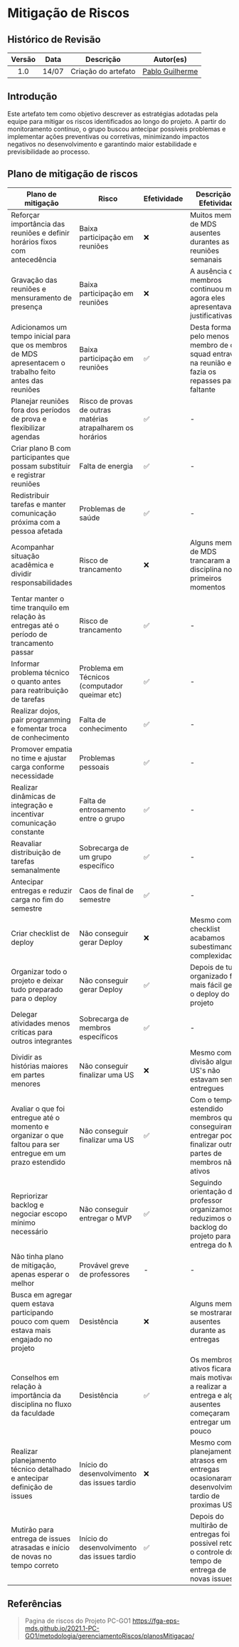 # Mitigação de Riscos

## Histórico de Revisão

| Versão | Data | Descrição | Autor(es)|
|:----:|:------:|:---------:|:--------:|
| 1.0 | 14/07 | Criação do artefato | [Pablo Guilherme](https://github.com/PabloGJBS)|

## Introdução

Este artefato tem como objetivo descrever as estratégias adotadas pela equipe para mitigar os riscos identificados ao longo do projeto. A partir do monitoramento contínuo, o grupo buscou antecipar possíveis problemas e implementar ações preventivas ou corretivas, minimizando impactos negativos no desenvolvimento e garantindo maior estabilidade e previsibilidade ao processo.

## Plano de mitigação de riscos

| Plano de mitigação                                                                                        | Risco                                                       | Efetividade | Descrição da Efetividade |
| --------------------------------------------------------------------------------------------------------- | ----------------------------------------------------------- | ----------- | ------------------------ |
| Reforçar importância das reuniões e definir horários fixos com antecedência                               | Baixa participação em reuniões                              | ❌           |     Muitos membros de MDS ausentes durantes as reuniões semanais                     |
| Gravação das reuniões e mensuramento de presença                                                          | Baixa participação em reuniões                              | ❌           |     A ausência de membros continuou mas agora eles apresentavam justificativas                     |
| Adicionamos um tempo inicial para que os membros de MDS apresentacem o trabalho feito antes das reuniões  | Baixa participação em reuniões                              | ✅           |     Desta forma pelo menos 1 membro de cada squad entrava na reunião e fazia os repasses para o faltante                     |
| Planejar reuniões fora dos períodos de prova e flexibilizar agendas                                       | Risco de provas de outras matérias atrapalharem os horários | ✅           |             -             |
| Criar plano B com participantes que possam substituir e registrar reuniões                                | Falta de energia                                            | ✅           |             -             |
| Redistribuir tarefas e manter comunicação próxima com a pessoa afetada                                    | Problemas de saúde                                          | ✅           |             -             |
| Acompanhar situação acadêmica e dividir responsabilidades                                                 | Risco de trancamento                                        | ❌           |     Alguns membros de MDS trancaram a disciplina nos primeiros momentos                     |
| Tentar manter o time tranquilo em relação às entregas até o período de trancamento passar                 | Risco de trancamento                                        | ✅           |            -              |
| Informar problema técnico o quanto antes para reatribuição de tarefas                                     | Problema em Técnicos (computador queimar etc)               | ✅           |            -              |
| Realizar dojos, pair programming e fomentar troca de conhecimento                                         | Falta de conhecimento                                       | ✅           |            -              |
| Promover empatia no time e ajustar carga conforme necessidade                                             | Problemas pessoais                                          | ✅           |            -               |
| Realizar dinâmicas de integração e incentivar comunicação constante                                       | Falta de entrosamento entre o grupo                         | ✅           |            -              |
| Reavaliar distribuição de tarefas semanalmente                                                            | Sobrecarga de um grupo específico                           | ✅           |            -              |
| Antecipar entregas e reduzir carga no fim do semestre                                                     | Caos de final de semestre                                   | ✅           |            -              |
| Criar checklist de deploy                                                                                 | Não conseguir gerar Deploy                                  | ❌           |     Mesmo com a checklist acabamos subestimando a complexidade                     |
| Organizar todo o projeto e deixar tudo preparado para o deploy                                            | Não conseguir gerar Deploy                                  | ✅           |     Depois de tudo organizado foi mais fácil gerar o deploy do projeto                     |
| Delegar atividades menos críticas para outros integrantes                                                 | Sobrecarga de membros específicos                           | ✅           |            -              |
| Dividir as histórias maiores em partes menores                                                            | Não conseguir finalizar uma US                              | ❌           |     Mesmo com a divisão algumas US's não estavam sendo entregues                     |
| Avaliar o que foi entregue até o momento e organizar o que faltou para ser entregue em um prazo estendido | Não conseguir finalizar uma US                              | ✅           |     Com o tempo estendido membros que conseguiram entregar podiam finalizar outras partes de membros não ativos                     |
| Repriorizar backlog e negociar escopo mínimo necessário                                                   | Não conseguir entregar o MVP                                | ✅           |     Seguindo orientação do professor organizamos e reduzimos o backlog do projeto para entrega do MVP                     |
| Não tinha plano de mitigação, apenas esperar o melhor                                                     | Provável greve de professores                               | -           |           -               |
| Busca em agregar quem estava participando pouco com quem estava mais engajado no projeto                  | Desistência                                                 | ❌           |     Alguns membros se mostraram ausentes durante as entregas                     |
| Conselhos em relação à importância da disciplina no fluxo da faculdade                                    | Desistência                                                 | ✅           |     Os membros ativos ficaram mais motivados a realizar a entrega e alguns ausentes começaram a entregar um pouco                     |
| Realizar planejamento técnico detalhado e antecipar definição de issues                                   | Início do desenvolvimento das issues tardio                 | ❌           |     Mesmo com o planejamento, atrasos em entregas ocasionaram um desenvolvimento tardio de proximas US's                     |
| Mutirão para entrega de issues atrasadas e início de novas no tempo correto                               | Início do desenvolvimento das issues tardio                 | ✅           |     Depois do multirão de entregas foi possivel retomar o controle do tempo de entrega de novas issues                     |

## Referências

> Pagina de riscos do Projeto PC-GO1 https://fga-eps-mds.github.io/2021.1-PC-GO1/metodologia/gerenciamentoRiscos/planosMitigacao/